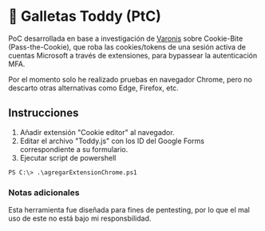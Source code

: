                  
# :cookie: Galletas Toddy (PtC)

PoC desarrollada en base a investigación de [Varonis](https://www.varonis.com/blog/cookie-bite) sobre Cookie-Bite (Pass-the-Cookie), que roba las cookies/tokens de una sesión activa de cuentas Microsoft a través de extensiones, para bypassear la autenticación MFA.

Por el momento solo he realizado pruebas en navegador Chrome, pero no descarto otras alternativas como Edge, Firefox, etc.

## Instrucciones
1. Añadir extensión "Cookie editor" al navegador.
2. Editar el archivo "Toddy.js" con los ID del Google Forms correspondiente a su formulario.
3. Ejecutar script de powershell
 ```
 PS C:\> .\agregarExtensionChrome.ps1
 ```

### Notas adicionales
Esta herramienta fue diseñada para fines de pentesting, por lo que el mal uso de este no está bajo mi responsbilidad.







